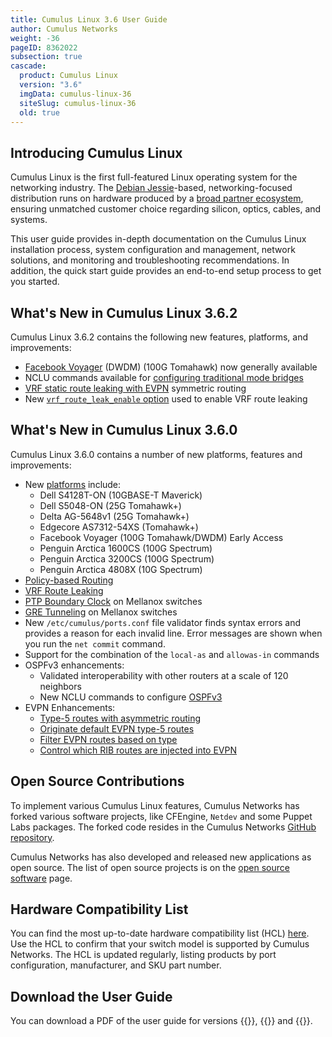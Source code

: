 ```yaml
---
title: Cumulus Linux 3.6 User Guide
author: Cumulus Networks
weight: -36
pageID: 8362022
subsection: true
cascade:
  product: Cumulus Linux
  version: "3.6"
  imgData: cumulus-linux-36
  siteSlug: cumulus-linux-36
  old: true
---
```


## Introducing Cumulus Linux

Cumulus Linux is the first full-featured Linux operating system for the
networking industry. The 
[Debian Jessie](https://www.debian.org/releases/jessie/)-based,
networking-focused distribution runs on hardware produced by a 
[broad partner ecosystem](http://cumulusnetworks.com/hcl/), ensuring 
unmatched customer choice regarding silicon, optics, cables, and systems.

This user guide provides in-depth documentation on the Cumulus Linux
installation process, system configuration and management, network
solutions, and monitoring and troubleshooting recommendations. In
addition, the quick start guide provides an end-to-end setup process to
get you started.

## What's New in Cumulus Linux 3.6.2

Cumulus Linux 3.6.2 contains the following new features, platforms, and
improvements:

  - [Facebook Voyager](https://cumulusnetworks.com/hcl) (DWDM) (100G
    Tomahawk) now generally available
  - NCLU commands available for 
    [configuring traditional mode bridges](/cumulus-linux-36/Layer-2/Ethernet-Bridging-VLANs/Traditional-Bridge-Mode)
  - [VRF static route leaking with EVPN](/cumulus-linux-36/Layer-3/Virtual-Routing-and-Forwarding-VRF/#configuring-static-route-leaking-with-evpn)
    symmetric routing
  - New [`vrf_route_leak_enable` option](/cumulus-linux-36/Layer-3/Virtual-Routing-and-Forwarding-VRF/#enabling-vrf-route-leaking)
    used to enable VRF route leaking

## What's New in Cumulus Linux 3.6.0

Cumulus Linux 3.6.0 contains a number of new platforms, features and
improvements:

  - New [platforms](https://cumulusnetworks.com/hcl) include:
      - Dell S4128T-ON (10GBASE-T Maverick)
      - Dell S5048-ON (25G Tomahawk+)
      - Delta AG-5648v1 (25G Tomahawk+)
      - Edgecore AS7312-54XS (Tomahawk+)
      - Facebook Voyager (100G Tomahawk/DWDM) Early Access
      - Penguin Arctica 1600CS (100G Spectrum)
      - Penguin Arctica 3200CS (100G Spectrum)
      - Penguin Arctica 4808X (10G Spectrum)
  - [Policy-based Routing](/cumulus-linux-36/Layer-3/Policy-based-Routing)
  - [VRF Route Leaking](/cumulus-linux-36/Layer-3/Virtual-Routing-and-Forwarding-VRF/#vrf-route-leaking)
  - [PTP Boundary Clock](/cumulus-linux-36/System-Configuration/Setting-Date-and-Time/#precision-time-protocol-ptp-boundary-clock)
    on Mellanox switches
  - [GRE Tunneling](/cumulus-linux-36/Layer-3/GRE-Tunneling) on
    Mellanox switches
  - New `/etc/cumulus/ports.conf` file validator finds syntax errors and
    provides a reason for each invalid line. Error messages are shown
    when you run the `net commit` command.
  - Support for the combination of the `local-as` and `allowas-in`
    commands
  - OSPFv3 enhancements:
      - Validated interoperability with other routers at a scale of 120
        neighbors
      - New NCLU commands to configure
        [OSPFv3](/cumulus-linux-36/Layer-3/Open-Shortest-Path-First-v3-OSPFv3-Protocol/#configuring-the-ospfv3-area)
  - EVPN Enhancements:
      - [Type-5 routes with asymmetric routing](/cumulus-linux-36/Network-Virtualization/Ethernet-Virtual-Private-Network-EVPN/#evpn-type-5-routing-with-asymmetric-routing)
      - [Originate default EVPN type-5 routes](/cumulus-linux-36/Network-Virtualization/Ethernet-Virtual-Private-Network-EVPN/#originating-default-evpn-type-5-routes)
      - [Filter EVPN routes based on type](/cumulus-linux-36/Network-Virtualization/Ethernet-Virtual-Private-Network-EVPN/#filtering-evpn-routes-based-on-type)
      - [Control which RIB routes are injected into EVPN](/cumulus-linux-36/Network-Virtualization/Ethernet-Virtual-Private-Network-EVPN/#controlling-which-rib-routes-are-injected-into-evpn)

<!-- For information on bug fixes and known issues present in this release,
refer to the
[product release notes](https://support.cumulusnetworks.com/hc/en-us/articles/360003039873-Cumulus-Linux-3-6-Release-Notes). -->

## Open Source Contributions

To implement various Cumulus Linux features, Cumulus Networks has forked
various software projects, like CFEngine, `Netdev` and some Puppet Labs
packages. The forked code resides in the Cumulus Networks
[GitHub repository](https://github.com/CumulusNetworks).

Cumulus Networks has also developed and released new applications as
open source. The list of open source projects is on the [open source
software](http://oss.cumulusnetworks.com/) page.

## Hardware Compatibility List

You can find the most up-to-date hardware compatibility list (HCL)
[here](https://cumulusnetworks.com/hcl/). Use the HCL to confirm that
your switch model is supported by Cumulus Networks. The HCL is updated
regularly, listing products by port configuration, manufacturer, and SKU
part number.

## Download the User Guide

You can download a PDF of the user guide for versions {{<exlink url="https://drive.google.com/file/d/1chNu0VUt97IYjam4ZJ9R-MMzNtvjTj7J/view?usp=sharing" text="3.6.0">}}, {{<exlink url="https://drive.google.com/file/d/1pt3c1lq6phTP-jTvyb47LQSW8oSyNuk4/view?usp=sharing" text="3.6.1">}} and {{<exlink url="https://drive.google.com/file/d/1SXI0d1MKkP14O2Jk5INkJLmkPBi13Toe/view?usp=sharing" text="3.6.2">}}.
